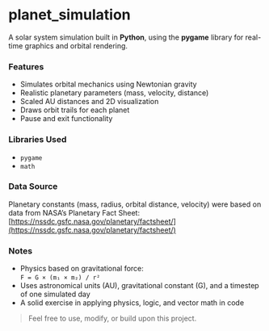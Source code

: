# planet_simulation

A solar system simulation built in **Python**, using the **pygame** library for real-time graphics and orbital rendering.

### Features

- Simulates orbital mechanics using Newtonian gravity
- Realistic planetary parameters (mass, velocity, distance)
- Scaled AU distances and 2D visualization
- Draws orbit trails for each planet
- Pause and exit functionality

### Libraries Used

- `pygame`
- `math`

### Data Source
 
Planetary constants (mass, radius, orbital distance, velocity) were based on data from NASA’s Planetary Fact Sheet:  
[https://nssdc.gsfc.nasa.gov/planetary/factsheet/](https://nssdc.gsfc.nasa.gov/planetary/factsheet/)

### Notes

- Physics based on gravitational force:  
  `F = G × (m₁ × m₂) / r²`
- Uses astronomical units (AU), gravitational constant (G), and a timestep of one simulated day
- A solid exercise in applying physics, logic, and vector math in code

> Feel free to use, modify, or build upon this project.
